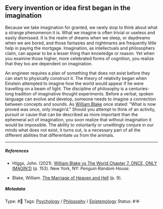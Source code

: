 ## Every invention or idea first began in the imagination

Because we take imagination for granted, we rarely stop to think about what a strange phenomenon it is. What we imagine is often trivial or useless and easily dismissed. It is the realm of dreams when we sleep, or daydreams when we are bored, and those fantasies and nightmares are frequently little help in paying the mortgage. Imagination, as intellectuals and philosophers claim, can appear to be a lesser thing than knowledge or reason. Yet when you examine those higher, more celebrated forms of cognition, you realize that they too are dependent on imagination.

An engineer requires a plan of something that does not exist before they can start to physically construct it. The theory of relativity began when Einstein attempted to imagine how the world would appear if he were travelling on a beam of light. The discipline of philosophy is a centuries-long tradition of imaginative thought experiments. Before a verbal, spoken language can evolve and develop, someone needs to imagine a connection between concepts and sounds. As [William Blake]() once stated: "What is now proved was once, only imagin’d." Should you attempt to think of an activity, pursuit or cause that can be described as more important than the ephemeral act of imagination, you soon realize that without imagination it would be impossible. The ability to voluntarily or unwittingly conjure in our minds what does not exist, it turns out, is a necessary part of all the different abilities that differentiate us from the animals.

---

##### References

* HIggs, John. (2021). [William Blake vs The World Chapter 7. ONCE, ONLY IMAGIN’D](William%20Blake%20vs%20The%20World%20Chapter%207.%20ONCE,%20ONLY%20IMAGIN%E2%80%99D.md) (p. 153). New York, NY: *Penguin Random House*.

* Blake, William. [The Marriage of Heaven and Hell](The%20Marriage%20of%20Heaven%20and%20Hell.md) (p. 9). 

##### Metadata

Type: #🔴 
Tags: [Psychology](Psychology.md) / [Philosophy](Philosophy.md) / [Epistemology](Epistemology.md)
Status: #☀️
